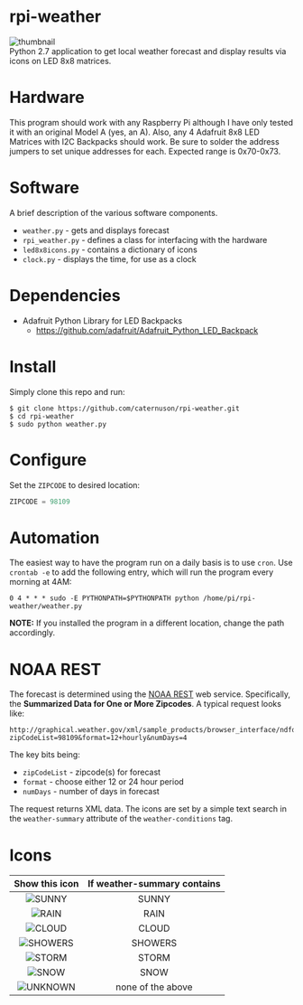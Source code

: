 # rpi-weather
![thumbnail](http://caternuson.github.io/rpi-weather/rpi-weather-thumb.jpg)<br/>
Python 2.7 application to get local weather forecast and display results
via icons on LED 8x8 matrices.

# Hardware
This program should work with any Raspberry Pi although I have only tested it
with an original Model A (yes, an A). Also, any 4 Adafruit 8x8 LED
Matrices with I2C Backpacks should work. Be sure to solder the address jumpers
to set unique addresses for each. Expected range is 0x70-0x73.

# Software
A brief description of the various software components.
* ```weather.py``` - gets and displays forecast
* ```rpi_weather.py``` - defines a class for interfacing with the hardware
* ```led8x8icons.py``` - contains a dictionary of icons
* ```clock.py``` - displays the time, for use as a clock

# Dependencies
*  Adafruit Python Library for LED Backpacks
    * https://github.com/adafruit/Adafruit_Python_LED_Backpack

# Install
Simply clone this repo and run:
```
$ git clone https://github.com/caternuson/rpi-weather.git
$ cd rpi-weather
$ sudo python weather.py
```

# Configure
Set the ```ZIPCODE``` to desired location:
```python
ZIPCODE = 98109
```

# Automation
The easiest way to have the program run on a daily basis is to use ```cron```.
Use ```crontab -e``` to add the following entry, which will run the program
every morning at 4AM:
```
0 4 * * * sudo -E PYTHONPATH=$PYTHONPATH python /home/pi/rpi-weather/weather.py
```
**NOTE:** If you installed the program in a different location, change the path
accordingly.

# NOAA REST
The forecast is determined using the [NOAA REST](http://graphical.weather.gov/xml/rest.php)
web service. Specifically, the **Summarized Data for One or More Zipcodes**. A
typical request looks like:
```
http://graphical.weather.gov/xml/sample_products/browser_interface/ndfdBrowserClientByDay.php?zipCodeList=98109&format=12+hourly&numDays=4
```
The key bits being:
* ```zipCodeList``` - zipcode(s) for forecast
* ```format``` - choose either 12 or 24 hour period
* ```numDays``` - number of days in forecast

The request returns XML data. The icons are set by a simple text search in the
```weather-summary``` attribute of the ```weather-conditions``` tag.

# Icons
| Show this icon | If weather-summary contains  |
| :---: | :---: |
| ![SUNNY](https://github.com/caternuson/rpi-weather/blob/gh-pages/SUNNY.jpg) | SUNNY |
| ![RAIN](https://github.com/caternuson/rpi-weather/blob/gh-pages/RAIN.jpg) | RAIN |
| ![CLOUD](https://github.com/caternuson/rpi-weather/blob/gh-pages/CLOUD.jpg) | CLOUD |
| ![SHOWERS](https://github.com/caternuson/rpi-weather/blob/gh-pages/SHOWERS.jpg) | SHOWERS |
| ![STORM](https://github.com/caternuson/rpi-weather/blob/gh-pages/STORM.jpg) | STORM |
| ![SNOW](https://github.com/caternuson/rpi-weather/blob/gh-pages/SNOW.jpg) | SNOW |
| ![UNKNOWN](https://github.com/caternuson/rpi-weather/blob/gh-pages/UNKNOWN.jpg) | none of the above |
